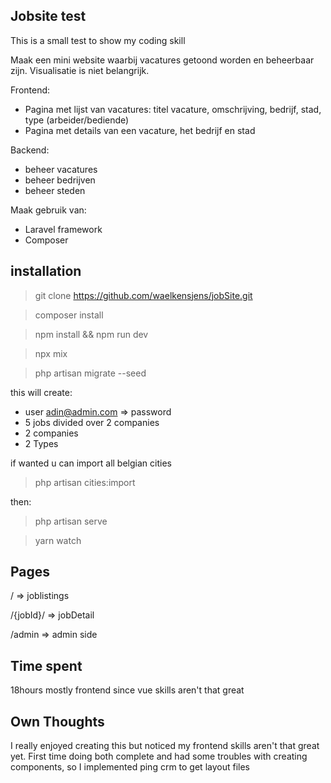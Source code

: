 ## Jobsite test

This is a small test to show my coding skill

Maak een mini website waarbij vacatures getoond worden en beheerbaar zijn.
Visualisatie is niet belangrijk.

Frontend:
- Pagina met lijst van vacatures: titel vacature, omschrijving, bedrijf, stad, type (arbeider/bediende)
- Pagina met details van een vacature, het bedrijf en stad

Backend:
- beheer vacatures
- beheer bedrijven
- beheer steden

Maak gebruik van:
- Laravel framework
- Composer


## installation


> git clone https://github.com/waelkensjens/jobSite.git

> composer install

> npm install && npm run dev 

> npx mix 

> php artisan migrate --seed 

this will create:

- user adin@admin.com => password
- 5 jobs divided over 2 companies
- 2 companies
- 2 Types

if wanted u can import all belgian cities

> php artisan cities:import 


then:

> php artisan serve 

> yarn watch 


## Pages
/ => joblistings

/{jobId}/ => jobDetail

/admin => admin side
## Time spent

18hours mostly frontend since vue skills aren't that great

## Own Thoughts

I really enjoyed creating this but noticed my frontend skills aren't that
great yet. First time doing both complete and had some troubles with
creating components, so I implemented ping crm to get layout files 
